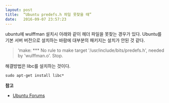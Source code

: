```yaml
---
layout: post
title:  “Ubuntu predefs.h 파일 못찾을 때”
date:   2016-09-07 23:57:23
---
```


ubuntu에 wulffman 설치시 아래와 같이 헤더 파일을 못찾는 경우가 있다. Ubuntu를 기본 서버 버전으로 설치하는 바람에 대부분의 패키지는 설치가 안된 것 같다.

> ‘make: *** No rule to make target '/usr/include/bits/predefs.h', needed by 'wulffman.o'.  Stop.

해결방법은 libc를 설치하는 것이다.

`sudo apt-get install libc*`

**참고**
- [Ubuntu Forums][1]

[1]:	https://ubuntuforums.org/showthread.php?t=1877944